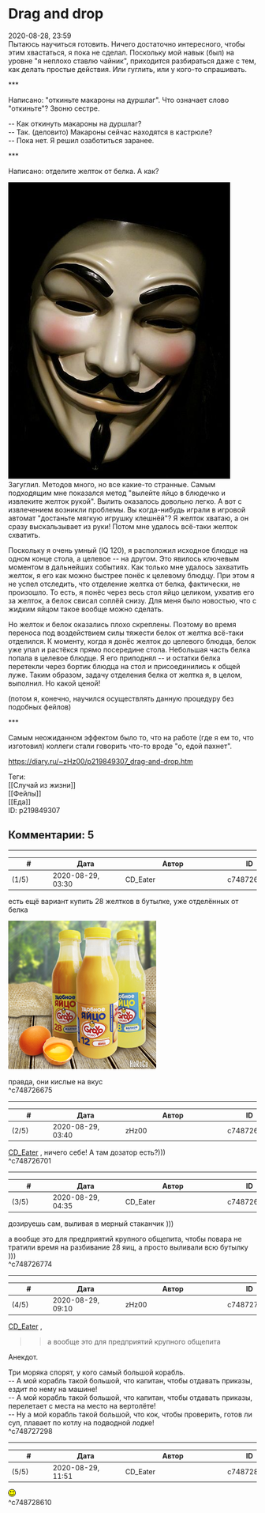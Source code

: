 Drag and drop
=============

  
2020-08-28, 23:59  
 Пытаюсь научиться готовить. Ничего достаточно интересного, чтобы этим хвастаться, я пока не сделал. Поскольку мой навык (был) на уровне "я неплохо ставлю чайник", приходится разбираться даже с тем, как делать простые действия. Или гуглить, или у кого-то спрашивать.   
   
 \*\*\*   
   
 Написано: "откиньте макароны на дуршлаг". Что означает слово "откиньте"? Звоню сестре.   
   
 -- Как откинуть макароны на дуршлаг?   
 -- Так. (деловито) Макароны сейчас находятся в кастрюле?   
 -- Пока нет. Я решил озаботиться заранее.   
   
 \*\*\*   
   
 Написано: отделите желток от белка. А как?   
   
   [![](pics/iIUGX3a.jpg)](pics/iIUGX3a.jpg)     
 Загуглил. Методов много, но все какие-то странные. Самым подходящим мне показался метод "вылейте яйцо в блюдечко и извлеките желток рукой". Вылить оказалось довольно легко. А вот с извлечением возникли проблемы. Вы когда-нибудь играли в игровой автомат "достаньте мягкую игрушку клешнёй"? Я желток хватаю, а он сразу выскальзывает из руки! Потом мне удалось всё-таки желток схватить.   
   
 Поскольку я очень умный (IQ 120), я расположил исходное блюдце на одном конце стола, а целевое -- на другом. Это явилось ключевым моментом в дальнейших событиях. Как только мне удалось захватить желток, я его как можно быстрее понёс к целевому блюдцу. При этом я не успел отследить, что отделение желтка от белка, фактически, не произошло. То есть, я понёс через весь стол яйцо целиком, ухватив его за желток, а белок свисал соплёй снизу. Для меня было новостью, что с жидким яйцом такое вообще можно сделать.   
   
 Но желток и белок оказались плохо скреплены. Поэтому во время переноса под воздействием силы тяжести белок от желтка всё-таки отделился. К моменту, когда я донёс желток до целевого блюдца, белок уже упал и растёкся прямо посередине стола. Небольшая часть белка попала в целевое блюдце. Я его приподнял -- и остатки белка перетекли через бортик блюдца на стол и присоединились к общей луже. Таким образом, задачу отделения белка от желтка я, в целом, выполнил. Но какой ценой!   
   
 (потом я, конечно, научился осуществлять данную процедуру без подобных фейлов)   
   
 \*\*\*   
   
 Самым неожиданном эффектом было то, что на работе (где я ем то, что изготовил) коллеги стали говорить что-то вроде "о, едой пахнет".   
  
<https://diary.ru/~zHz00/p219849307_drag-and-drop.htm>  
  
Теги:  
[[Случай из жизни]]  
[[Фейлы]]  
[[Еда]]  
ID: p219849307  


Комментарии: 5
--------------

  


---



|         #         |              Дата              |                     Автор                     |           ID           |
| --- | --- | --- | --- |
| (1/5) | 2020-08-29, 03:30 | CD\_Eater | c748726675 |

  
 есть ещё вариант купить 28 желтков в бутылке, уже отделённых от белка   
   
 ![изображение](pics/image.jpg)   
   
 правда, они кислые на вкус   
 ^c748726675

---



|         #         |              Дата              |                     Автор                     |           ID           |
| --- | --- | --- | --- |
| (2/5) | 2020-08-29, 03:40 | zHz00 | c748726701 |

  
  [CD\_Eater](http://cd-eater.diary.ru "Записки ДискоЕда")  , ничего себе! А там дозатор есть?)))   
 ^c748726701

---



|         #         |              Дата              |                     Автор                     |           ID           |
| --- | --- | --- | --- |
| (3/5) | 2020-08-29, 04:35 | CD\_Eater | c748726774 |

  
 дозируешь сам, выливая в мерный стаканчик )))   
   
 а вообще это для предприятий крупного общепита, чтобы повара не тратили время на разбивание 28 яиц, а просто выливали всю бутылку )))   
 ^c748726774

---



|         #         |              Дата              |                     Автор                     |           ID           |
| --- | --- | --- | --- |
| (4/5) | 2020-08-29, 09:10 | zHz00 | c748727298 |

  
  [CD\_Eater](http://cd-eater.diary.ru "Записки ДискоЕда")  ,   
 >>а вообще это для предприятий крупного общепита   
   
 Анекдот.   
   
 Три моряка спорят, у кого самый большой корабль.   
 -- А мой корабль такой большой, что капитан, чтобы отдавать приказы, ездит по нему на машине!   
 -- А мой корабль такой большой, что капитан, чтобы отдавать приказы, перелетает с места на место на вертолёте!   
 -- Ну а мой корабль такой большой, что кок, чтобы проверить, готов ли суп, плавает по котлу на подводной лодке!   
 ^c748727298

---



|         #         |              Дата              |                     Автор                     |           ID           |
| --- | --- | --- | --- |
| (5/5) | 2020-08-29, 11:51 | CD\_Eater | c748728610 |

  
 ![:)](pics/3.gif)   
 ^c748728610